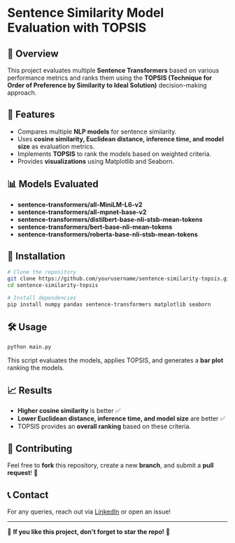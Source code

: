 # Sentence Similarity Model Evaluation with TOPSIS

## 📌 Overview

This project evaluates multiple **Sentence Transformers** based on various performance metrics and ranks them using the **TOPSIS (Technique for Order of Preference by Similarity to Ideal Solution)** decision-making approach.

## 🚀 Features

- Compares multiple **NLP models** for sentence similarity.
- Uses **cosine similarity, Euclidean distance, inference time, and model size** as evaluation metrics.
- Implements **TOPSIS** to rank the models based on weighted criteria.
- Provides **visualizations** using Matplotlib and Seaborn.

## 📊 Models Evaluated

- **sentence-transformers/all-MiniLM-L6-v2**
- **sentence-transformers/all-mpnet-base-v2**
- **sentence-transformers/distilbert-base-nli-stsb-mean-tokens**
- **sentence-transformers/bert-base-nli-mean-tokens**
- **sentence-transformers/roberta-base-nli-stsb-mean-tokens**

## 🔧 Installation

```bash
# Clone the repository
git clone https://github.com/yourusername/sentence-similarity-topsis.git
cd sentence-similarity-topsis

# Install dependencies
pip install numpy pandas sentence-transformers matplotlib seaborn
```

## 🛠 Usage

```python
python main.py
```

This script evaluates the models, applies TOPSIS, and generates a **bar plot** ranking the models.

## 📈 Results

- **Higher cosine similarity** is better ✅
- **Lower Euclidean distance, inference time, and model size** are better ✅
- TOPSIS provides an **overall ranking** based on these criteria.

## 🤖 Contributing

Feel free to **fork** this repository, create a new **branch**, and submit a **pull request**! 🚀


## 📞 Contact

For any queries, reach out via [LinkedIn](https://www.linkedin.com/in/yourprofile) or open an issue!

---

🌟 **If you like this project, don't forget to star the repo!** 🌟

